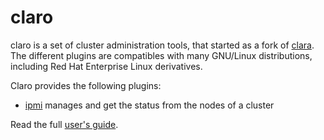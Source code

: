 # claro

claro is a set of cluster administration tools, that started as a fork of [clara](https://github.com/edf-hpc/clara/).  The different plugins are compatibles with many GNU/Linux distributions, including Red Hat Enterprise Linux derivatives.

Claro provides the following plugins:
* [ipmi](https://github.com/ccad-unc/claro/blob/master/docs/source/claro-ipmi.md)    manages and get the status from the nodes of a cluster

Read the full [user's guide](https://github.com/ccad-unc/claro/blob/master/docs/users_guide.md).

